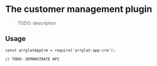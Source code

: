 # The customer management plugin

> TODO: description

## Usage

```
const arrplatAppCrm = require('arrplat-app-crm');

// TODO: DEMONSTRATE API
```
